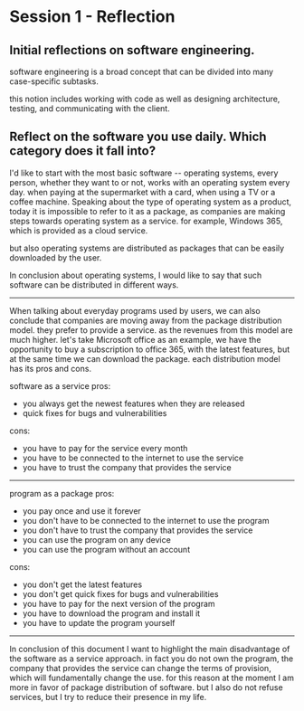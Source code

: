 # Session 1 - Reflection

## Initial reflections on software engineering.
software engineering is a broad concept that can be divided into many case-specific subtasks.

this notion includes working with code as well as designing architecture, testing, and communicating with the client.


## Reflect on the software you use daily. Which category does it fall into?

I'd like to start with the most basic software -- operating systems, every person, whether they want to or not, works with an operating system every day. when paying at the supermarket with a card, when using a TV or a coffee machine.
Speaking about the type of operating system as a product, today it is impossible to refer to it as a package, as companies are making steps towards operating system as a service. for example, Windows 365, which is provided as a cloud service.

but also operating systems are distributed as packages that can be easily downloaded by the user.

In conclusion about operating systems, I would like to say that such software can be distributed in different ways.

---
When talking about everyday programs used by users, we can also conclude that companies are moving away from the package distribution model. they prefer to provide a service. as the revenues from this model are much higher. let's take Microsoft office as an example, we have the opportunity to buy a subscription to office 365, with the latest features, but at the same time we can download the package. each distribution model has its pros and cons.

software as a service pros:
- you always get the newest features when they are released
- quick fixes for bugs and vulnerabilities

cons:
- you have to pay for the service every month
- you have to be connected to the internet to use the service
- you have to trust the company that provides the service

---
program as a package pros:
- you pay once and use it forever
- you don't have to be connected to the internet to use the program
- you don't have to trust the company that provides the service
- you can use the program on any device
- you can use the program without an account

cons:
- you don't get the latest features
- you don't get quick fixes for bugs and vulnerabilities
- you have to pay for the next version of the program
- you have to download the program and install it
- you have to update the program yourself

---
In conclusion of this document I want to highlight the main disadvantage of the software as a service approach. in fact you do not own the program, the company that provides the service can change the terms of provision, which will fundamentally change the use. for this reason at the moment I am more in favor of package distribution of software. but I also do not refuse services, but I try to reduce their presence in my life.
